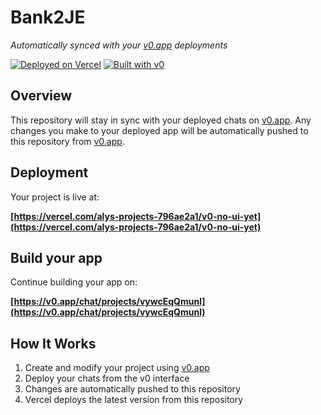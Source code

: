 # Bank2JE

*Automatically synced with your [v0.app](https://v0.app) deployments*

[![Deployed on Vercel](https://img.shields.io/badge/Deployed%20on-Vercel-black?style=for-the-badge&logo=vercel)](https://vercel.com/alys-projects-796ae2a1/v0-no-ui-yet)
[![Built with v0](https://img.shields.io/badge/Built%20with-v0.app-black?style=for-the-badge)](https://v0.app/chat/projects/vywcEqQmunl)

## Overview

This repository will stay in sync with your deployed chats on [v0.app](https://v0.app).
Any changes you make to your deployed app will be automatically pushed to this repository from [v0.app](https://v0.app).

## Deployment

Your project is live at:

**[https://vercel.com/alys-projects-796ae2a1/v0-no-ui-yet](https://vercel.com/alys-projects-796ae2a1/v0-no-ui-yet)**

## Build your app

Continue building your app on:

**[https://v0.app/chat/projects/vywcEqQmunl](https://v0.app/chat/projects/vywcEqQmunl)**

## How It Works

1. Create and modify your project using [v0.app](https://v0.app)
2. Deploy your chats from the v0 interface
3. Changes are automatically pushed to this repository
4. Vercel deploys the latest version from this repository
